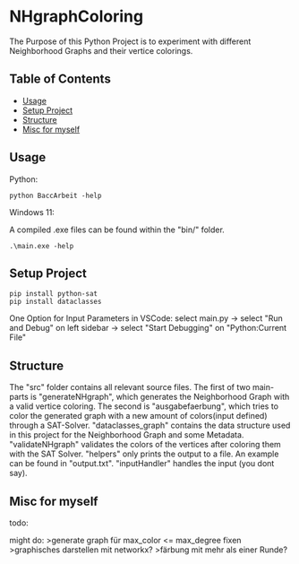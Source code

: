 # NHgraphColoring

The Purpose of this Python Project is to experiment with different Neighborhood Graphs and their vertice colorings.

## Table of Contents
* [Usage](#usage)
* [Setup Project](#setup-project)
* [Structure](#structure)
* [Misc for myself](#misc-for-myself)

## Usage

Python:

```
python BaccArbeit -help
```

Windows 11:

A compiled .exe files can be found within the "bin/" folder.
```
.\main.exe -help
```

## Setup Project

```
pip install python-sat
pip install dataclasses
```

One Option for Input Parameters in VSCode: select main.py -> select "Run and Debug" on left sidebar -> select "Start Debugging" on "Python:Current File"

## Structure

The "src" folder contains all relevant source files. The first of two main-parts is "generateNHgraph", which generates the Neighborhood Graph with a valid vertice coloring. The second is "ausgabefaerbung", which tries to color the generated graph with a new amount of colors(input defined) through a SAT-Solver. "dataclasses_graph" contains the data structure used in this project for the Neighborhood Graph and some Metadata. "validateNHgraph" validates the colors of the vertices after coloring them with the SAT Solver. "helpers" only prints the output to a file. An example can be found in "output.txt". "inputHandler" handles the input (you dont say).

## Misc for myself

todo: 

might do:
      >generate graph für max_color <= max_degree fixen
      >graphisches darstellen mit networkx?
      >färbung mit mehr als einer Runde?
